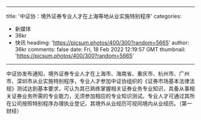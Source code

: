 
---
title: '中证协：境外证券专业人才在上海等地从业实施特别程序'
categories: 
 - 新媒体
 - 36kr
 - 快讯
headimg: 'https://picsum.photos/400/300?random=5665'
author: 36kr
comments: false
date: Fri, 18 Feb 2022 12:19:57 GMT
thumbnail: 'https://picsum.photos/400/300?random=5665'
---

<div>   
中证协发布通知，境外证券专业人才在上海市、海南省、重庆市、杭州市、广州市、深圳市从业实施特别程序，专业人才参加中证协组织的《证券市场基本法律法规》测试达到基本要求，可认为其已熟练掌握相关证券业务专业知识，具备从事相关证券业务所需的专业能力，无须参加相应的专业知识测试。专业人才可通过其所在公司按照特别程序办理执业登记，其境外从业经历可视同境内从业经历。（第一财经）  
</div>
            